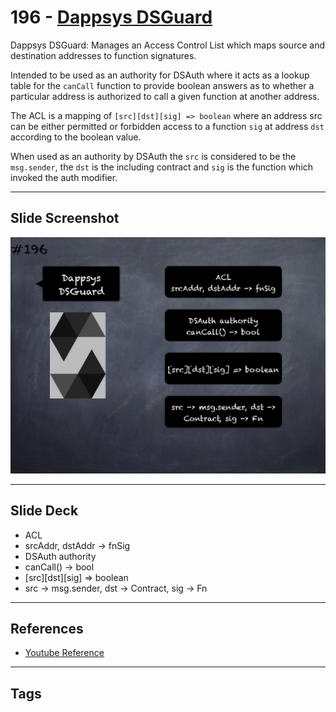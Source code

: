 # 196 - [Dappsys DSGuard](Dappsys%20DSGuard.md)
Dappsys DSGuard: Manages an Access Control List which maps source and destination addresses to function signatures. 

Intended to be used as an authority for DSAuth where it acts as a lookup table for the `canCall` function to provide boolean answers as to whether a particular address is authorized to call a given function at another address. 

The ACL is a mapping of `[src][dst][sig] => boolean` where an address src can be either permitted or forbidden access to a function `sig` at address `dst` according to the boolean value. 

When used as an authority by DSAuth the `src` is considered to be the `msg.sender`, the `dst` is the including contract and `sig` is the function which invoked the auth modifier.
___
## Slide Screenshot
![196.png](../images/solidity201/196.png)
___
## Slide Deck
- ACL
- srcAddr, dstAddr -> fnSig
- DSAuth authority
- canCall() -> bool
- [src][dst][sig] => boolean
- src -> msg.sender, dst -> Contract, sig -> Fn
___
## References
- [Youtube Reference](https://youtu.be/0kx8M4u5980?t=1245)
___
## Tags